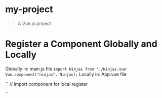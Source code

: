 # my-project

> A Vue.js project

# Register a Component Globally and Locally
Globally in: main.js file
``
import Ninjas from './Ninjas.vue'
Vue.component("ninjas", Ninjas);
``
Locally in: App.vue file

``
// import component for local register 
<script>
import Ninjas from "./Ninjas.vue";

export default {
  // register a component locally
  components: {
    'ninjas': Ninjas 
  },
  data() {
    return {
      title: "Ninja App"
    };
  }
};
</script>

``